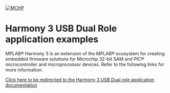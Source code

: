 ﻿
[![MCHP](https://www.microchip.com/ResourcePackages/Microchip/assets/dist/images/logo.png)](https://www.microchip.com)

# Harmony 3 USB Dual Role application examples

MPLAB® Harmony 3 is an extension of the MPLAB® ecosystem for creating embedded firmware solutions for Microchip 32-bit SAM and PIC® microcontroller and microprocessor devices.  Refer to the following links for more information.

[Click here to be redirected to the Harmony 3 USB Dual role application documentation](docs/docs_md/GUID-780891FF-4BFD-4F6B-A939-E6FD14121D0D.md)